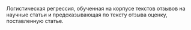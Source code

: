 Логистическая регрессия, обученная на корпусе текстов отзывов на научные статьи и предсказывающая по тексту отзыва оценку, поставленную статье.
